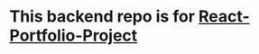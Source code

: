 # This backend repo is for [React-Portfolio-Project](https://github.com/ridvanakca/react-portfolio-project)
